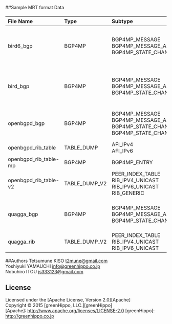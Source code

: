 ##Sample MRT format Data
####
|File Name|Type|Subtype|Description|
|:--|:--|:--|:--|
|bird6_bgp|BGP4MP|BGP4MP_MESSAGE<br>BGP4MP_MESSAGE_AS4<br>BGP4MP_STATE_CHANGE_AS4|IPv6 Peer<br>IPv6 Prefix<br>All BGP Message Types<br>ADD-PATH Capability|
|bird_bgp|BGP4MP|BGP4MP_MESSAGE<br>BGP4MP_MESSAGE_AS4<br>BGP4MP_STATE_CHANGE_AS4|IPv4 Peer<br>IPv4 Prefix<br>All BGP Message Types<br>ADD-PATH Capability|
|openbgpd_bgp|BGP4MP|BGP4MP_MESSAGE<br>BGP4MP_MESSAGE_AS4<br>BGP4MP_STATE_CHANGE<br>BGP4MP_STATE_CHANGE_AS4|IPv4/IPv6 Peer<br>IPv4/IPv6/VPNv4 Prefix<br>All BGP Message Types|
|openbgpd_rib_table|TABLE_DUMP|AFI_IPv4<br>AFI_IPv6|IPv4/IPv6 Peer<br>IPv4/IPv6 Prefix|
|openbgpd_rib_table-mp|BGP4MP|BGP4MP_ENTRY|Unsupported Subtype|
|openbgpd_rib_table-v2|TABLE_DUMP_V2|PEER_INDEX_TABLE<br>RIB_IPV4_UNICAST<br>RIB_IPV6_UNICAST<br>RIB_GENERIC|IPv4/IPv6 Peer<br>IPv4/IPv6/VPNv4 Prefix|
|quagga_bgp|BGP4MP|BGP4MP_MESSAGE<br>BGP4MP_MESSAGE_AS4<br>BGP4MP_STATE_CHANGE_AS4|IPv4/IPv6 Peer<br>IPv4/IPv6/VPNv4 Prefix<br>All BGP Message Types|
|quagga_rib|TABLE_DUMP_V2|PEER_INDEX_TABLE<br>RIB_IPV4_UNICAST<br>RIB_IPV6_UNICAST|IPv4/IPv6 Peer<br>IPv4/IPv6/VPNv4 Prefix| 


##Authors
Tetsumune KISO <t2mune@gmail.com>  
Yoshiyuki YAMAUCHI <info@greenhippo.co.jp>  
Nobuhiro ITOU <js333123@gmail.com>  

License
----------
Licensed under the [Apache License, Version 2.0][Apache]  
Copyright &copy; 2015 [greenHippo, LLC.][greenHippo]  
[Apache]: http://www.apache.org/licenses/LICENSE-2.0
[greenHippo]: http://greenhippo.co.jp
